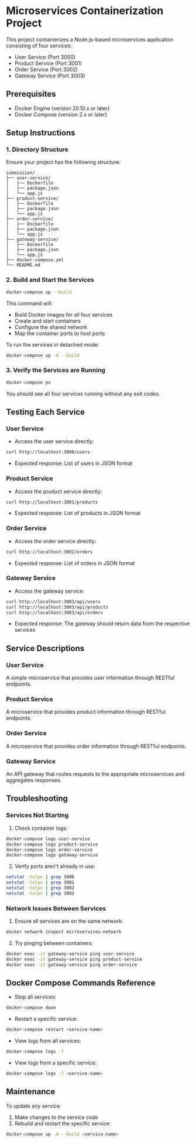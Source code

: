 ﻿# Microservices Containerization Project

This project containerizes a Node.js-based microservices application consisting of four services:
- User Service (Port 3000)
- Product Service (Port 3001)
- Order Service (Port 3002)
- Gateway Service (Port 3003)

## Prerequisites

- Docker Engine (version 20.10.x or later)
- Docker Compose (version 2.x or later)

## Setup Instructions

### 1. Directory Structure

Ensure your project has the following structure:
```
submission/
├── user-service/
│   ├── Dockerfile
│   ├── package.json
│   └── app.js
├── product-service/
│   ├── Dockerfile
│   ├── package.json
│   └── app.js
├── order-service/
│   ├── Dockerfile
│   ├── package.json
│   └── app.js
├── gateway-service/
│   ├── Dockerfile
│   ├── package.json
│   └── app.js
├── docker-compose.yml
└── README.md
```

### 2. Build and Start the Services

```bash
docker-compose up --build
```

This command will:
- Build Docker images for all four services
- Create and start containers
- Configure the shared network
- Map the container ports to host ports

To run the services in detached mode:

```bash
docker-compose up -d --build
```

### 3. Verify the Services are Running

```bash
docker-compose ps
```

You should see all four services running without any exit codes.

## Testing Each Service

### User Service

- Access the user service directly:
```bash
curl http://localhost:3000/users
```

- Expected response: List of users in JSON format

### Product Service

- Access the product service directly:
```bash
curl http://localhost:3001/products
```

- Expected response: List of products in JSON format

### Order Service

- Access the order service directly:
```bash
curl http://localhost:3002/orders
```

- Expected response: List of orders in JSON format

### Gateway Service

- Access the gateway service:
```bash
curl http://localhost:3003/api/users
curl http://localhost:3003/api/products
curl http://localhost:3003/api/orders
```

- Expected response: The gateway should return data from the respective services

## Service Descriptions

### User Service
A simple microservice that provides user information through RESTful endpoints.

### Product Service
A microservice that provides product information through RESTful endpoints.

### Order Service
A microservice that provides order information through RESTful endpoints.

### Gateway Service
An API gateway that routes requests to the appropriate microservices and aggregates responses.

## Troubleshooting

### Services Not Starting

1. Check container logs:
```bash
docker-compose logs user-service
docker-compose logs product-service
docker-compose logs order-service
docker-compose logs gateway-service
```

2. Verify ports aren't already in use:
```bash
netstat -tulpn | grep 3000
netstat -tulpn | grep 3001
netstat -tulpn | grep 3002
netstat -tulpn | grep 3003
```

### Network Issues Between Services

1. Ensure all services are on the same network:
```bash
docker network inspect microservices-network
```

2. Try pinging between containers:
```bash
docker exec -it gateway-service ping user-service
docker exec -it gateway-service ping product-service
docker exec -it gateway-service ping order-service
```

## Docker Compose Commands Reference

- Stop all services:
```bash
docker-compose down
```

- Restart a specific service:
```bash
docker-compose restart <service-name>
```

- View logs from all services:
```bash
docker-compose logs -f
```

- View logs from a specific service:
```bash
docker-compose logs -f <service-name>
```

## Maintenance

To update any service:

1. Make changes to the service code
2. Rebuild and restart the specific service:
```bash
docker-compose up -d --build <service-name>
```
